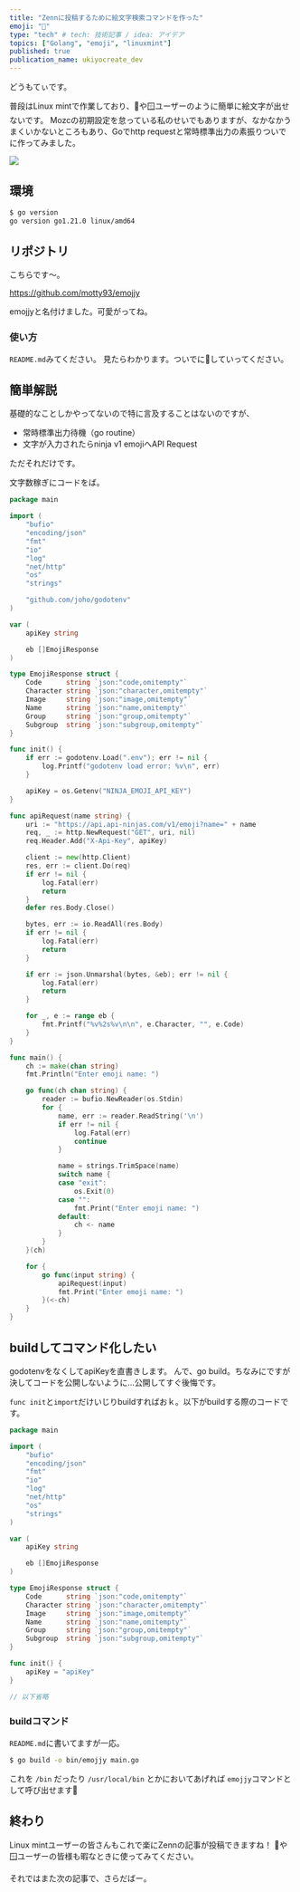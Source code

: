 ```yaml
---
title: "Zennに投稿するために絵文字検索コマンドを作った"
emoji: "🍺"
type: "tech" # tech: 技術記事 / idea: アイデア
topics: ["Golang", "emoji", "linuxmint"]
published: true
publication_name: ukiyocreate_dev
---
```


どうもてぃです。

普段はLinux mintで作業しており、🍎や🪟ユーザーのように簡単に絵文字が出せないです。
Mozcの初期設定を怠っている私のせいでもありますが、なかなかうまくいかないところもあり、Goでhttp requestと常時標準出力の素振りついでに作ってみました。

![](/images/emojjy_golang_emoji/emojjy.gif)

## 環境

```sh
$ go version
go version go1.21.0 linux/amd64
```

## リポジトリ

こちらです〜。

https://github.com/motty93/emojjy

emojjyと名付けました。可愛がってね。

### 使い方
`README.md`みてください。
見たらわかります。ついでに🌟していってください。

## 簡単解説

基礎的なことしかやってないので特に言及することはないのですが、

- 常時標準出力待機（go routine）
- 文字が入力されたらninja v1 emojiへAPI Request

ただそれだけです。

文字数稼ぎにコードをば。

```go
package main

import (
    "bufio"
    "encoding/json"
    "fmt"
    "io"
    "log"
    "net/http"
    "os"
    "strings"

    "github.com/joho/godotenv"
)

var (
    apiKey string

    eb []EmojiResponse
)

type EmojiResponse struct {
    Code      string `json:"code,omitempty"`
    Character string `json:"character,omitempty"`
    Image     string `json:"image,omitempty"`
    Name      string `json:"name,omitempty"`
    Group     string `json:"group,omitempty"`
    Subgroup  string `json:"subgroup,omitempty"`
}

func init() {
    if err := godotenv.Load(".env"); err != nil {
        log.Printf("godotenv load error: %v\n", err)
    }

    apiKey = os.Getenv("NINJA_EMOJI_API_KEY")
}

func apiRequest(name string) {
    uri := "https://api.api-ninjas.com/v1/emoji?name=" + name
    req, _ := http.NewRequest("GET", uri, nil)
    req.Header.Add("X-Api-Key", apiKey)

    client := new(http.Client)
    res, err := client.Do(req)
    if err != nil {
        log.Fatal(err)
        return
    }
    defer res.Body.Close()

    bytes, err := io.ReadAll(res.Body)
    if err != nil {
        log.Fatal(err)
        return
    }

    if err := json.Unmarshal(bytes, &eb); err != nil {
        log.Fatal(err)
        return
    }

    for _, e := range eb {
        fmt.Printf("%v%2s%v\n\n", e.Character, "", e.Code)
    }
}

func main() {
    ch := make(chan string)
    fmt.Println("Enter emoji name: ")

    go func(ch chan string) {
        reader := bufio.NewReader(os.Stdin)
        for {
            name, err := reader.ReadString('\n')
            if err != nil {
                log.Fatal(err)
                continue
            }

            name = strings.TrimSpace(name)
            switch name {
            case "exit":
                os.Exit(0)
            case "":
                fmt.Print("Enter emoji name: ")
            default:
                ch <- name
            }
        }
    }(ch)

    for {
        go func(input string) {
            apiRequest(input)
            fmt.Print("Enter emoji name: ")
        }(<-ch)
    }
}
```

## buildしてコマンド化したい

godotenvをなくしてapiKeyを直書きします。
んで、go build。ちなみにですが決してコードを公開しないように...公開してすぐ後悔です。

`func init`と`import`だけいじりbuildすればおｋ。以下がbuildする際のコードです。

```go
package main

import (
    "bufio"
    "encoding/json"
    "fmt"
    "io"
    "log"
    "net/http"
    "os"
    "strings"
)

var (
    apiKey string

    eb []EmojiResponse
)

type EmojiResponse struct {
    Code      string `json:"code,omitempty"`
    Character string `json:"character,omitempty"`
    Image     string `json:"image,omitempty"`
    Name      string `json:"name,omitempty"`
    Group     string `json:"group,omitempty"`
    Subgroup  string `json:"subgroup,omitempty"`
}

func init() {
    apiKey = "apiKey"
}

// 以下省略
```

### buildコマンド
`README.md`に書いてますが一応。
```sh
$ go build -o bin/emojjy main.go
```

これを `/bin` だったり `/usr/local/bin` とかにおいてあげれば `emojjy`コマンドとして呼び出せます🎉


## 終わり
Linux mintユーザーの皆さんもこれで楽にZennの記事が投稿できますね！
🍎や🪟ユーザーの皆様も暇なときに使ってみてください。

それではまた次の記事で、さらだばー。

